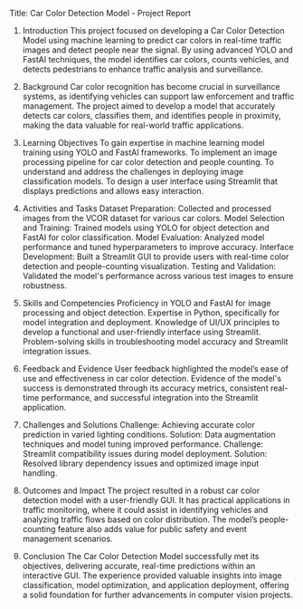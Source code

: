 Title: Car Color Detection Model - Project Report

1. Introduction
This project focused on developing a Car Color Detection Model using machine learning to predict car colors in real-time traffic images and detect people near the signal. By using advanced YOLO and FastAI techniques, the model identifies car colors, counts vehicles, and detects pedestrians to enhance traffic analysis and surveillance.

2. Background
Car color recognition has become crucial in surveillance systems, as identifying vehicles can support law enforcement and traffic management. The project aimed to develop a model that accurately detects car colors, classifies them, and identifies people in proximity, making the data valuable for real-world traffic applications.

3. Learning Objectives
To gain expertise in machine learning model training using YOLO and FastAI frameworks.
To implement an image processing pipeline for car color detection and people counting.
To understand and address the challenges in deploying image classification models.
To design a user interface using Streamlit that displays predictions and allows easy interaction.
4. Activities and Tasks
Dataset Preparation: Collected and processed images from the VCOR dataset for various car colors.
Model Selection and Training: Trained models using YOLO for object detection and FastAI for color classification.
Model Evaluation: Analyzed model performance and tuned hyperparameters to improve accuracy.
Interface Development: Built a Streamlit GUI to provide users with real-time color detection and people-counting visualization.
Testing and Validation: Validated the model's performance across various test images to ensure robustness.
5. Skills and Competencies
Proficiency in YOLO and FastAI for image processing and object detection.
Expertise in Python, specifically for model integration and deployment.
Knowledge of UI/UX principles to develop a functional and user-friendly interface using Streamlit.
Problem-solving skills in troubleshooting model accuracy and Streamlit integration issues.
6. Feedback and Evidence
User feedback highlighted the model’s ease of use and effectiveness in car color detection. Evidence of the model's success is demonstrated through its accuracy metrics, consistent real-time performance, and successful integration into the Streamlit application.

7. Challenges and Solutions
Challenge: Achieving accurate color prediction in varied lighting conditions.
Solution: Data augmentation techniques and model tuning improved performance.
Challenge: Streamlit compatibility issues during model deployment.
Solution: Resolved library dependency issues and optimized image input handling.
8. Outcomes and Impact
The project resulted in a robust car color detection model with a user-friendly GUI. It has practical applications in traffic monitoring, where it could assist in identifying vehicles and analyzing traffic flows based on color distribution. The model’s people-counting feature also adds value for public safety and event management scenarios.

9. Conclusion
The Car Color Detection Model successfully met its objectives, delivering accurate, real-time predictions within an interactive GUI. The experience provided valuable insights into image classification, model optimization, and application deployment, offering a solid foundation for further advancements in computer vision projects.

